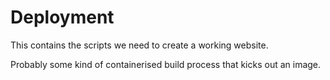 # Deployment

This contains the scripts we need to create a working website.

Probably some kind of containerised build process that kicks out an image.